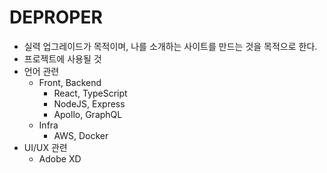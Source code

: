 # DEPROPER
 * 실력 업그레이드가 목적이며, 나를 소개하는 사이트를 만드는 것을 목적으로 한다.
 * 프로젝트에 사용될 것
  * 언어 관련
    * Front, Backend
      * React, TypeScript
      * NodeJS, Express
      * Apollo, GraphQL
    * Infra
      * AWS, Docker
  * UI/UX 관련
    * Adobe XD
